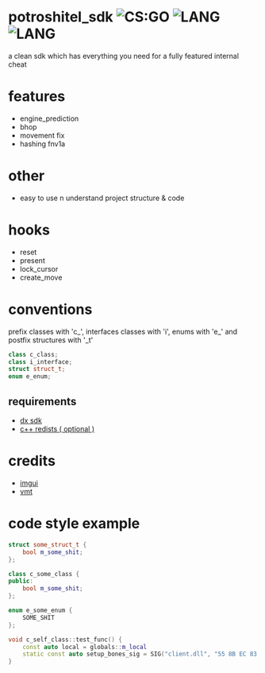 # potroshitel_sdk ![CS:GO](https://img.shields.io/badge/game-CS%3AGO-orange?style=flat) ![LANG](https://img.shields.io/badge/language-C%2B%2B-brightgreen?style=flat ) ![LANG](https://img.shields.io/badge/language-C-red?style=flat )
a clean sdk which has everything you need for a fully featured internal cheat

# features
- engine_prediction
- bhop
- movement fix
- hashing fnv1a

# other
- easy to use n understand project structure & code

# hooks
- reset
- present
- lock_cursor
- create_move

# conventions
prefix classes with 'c_', interfaces classes with 'i', enums with 'e_' and postfix structures with '_t'
```cpp
class c_class;
class i_interface;
struct struct_t;
enum e_enum;
```

## requirements
- [dx sdk](https://www.microsoft.com/en-us/download/details.aspx?id=6812)
- [c++ redists ( optional )](https://support.microsoft.com/en-us/help/2977003/the-latest-supported-visual-c-downloads)

# credits
 - [imgui](https://github.com/ocornut/imgui)
 - [vmt](https://github.com/gfreivasc/VMTHook)
 
 # code style example
```cpp
struct some_struct_t {
    bool m_some_shit;
};

class c_some_class {
public:
    bool m_some_shit;
};

enum e_some_enum {
    SOME_SHIT
};

void c_self_class::test_func() {
    const auto local = globals::m_local
    static const auto setup_bones_sig = SIG("client.dll", "55 8B EC 83 E4 F0 B8 D8").cast<void**>();
}
```
